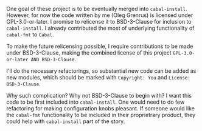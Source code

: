 One goal of these project is to be eventually merged into `cabal-install`.
However, for now the code written by me (Oleg Grenrus) is licensed under
GPL-3.0-or-later. I promise to relicense it to BSD-3-Clause for inclusion to
`cabal-install`. I already contributed the most of underlying functionality
of `cabal-fmt` to `Cabal`.

To make the future relicensing possible, I require contributions
to be made under BSD-3-Clause, making the combined license of this project
`GPL-3.0-or-later AND BSD-3-Clause`.

I'll do the necessary refactorings, so substantial new code can be
added as new modules, which should be marked with `Copyright: You` and
`License: BSD-3-Clause`.

Why such complication? Why not BSD-3-Clause to begin with?
I want this code to be first included into `cabal-install`.
One would need to do few refactoring for making configuration knobs pleasant.
If someone would like the `cabal-fmt` functionality to be included in their
proprietrary product, they could help with `cabal-install` part of the story.
